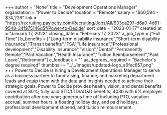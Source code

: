 +++
author = "None"
title = "Development Operations Manager"
organization = "Power to Decide"
location = "Remote"
salary = "$60,594 - $74,228"
link = "https://recruiting.paylocity.com/Recruiting/Jobs/All/633ca297-d6a0-4d61-9548-34f975146d5f/Power-to-Decide"
sort_date = "2023-01-17"
created_at = "January 17, 2023"
closing_date = "February 17, 2023"
a_job_type = ["Full Time"]
b_benefits = ["Long-term disability insurance","Short-term disability insurance","Transit benefits","FSA","Life insurance","Professional development","Disability insurance","Vision","Dental","Permanently Remote","Paid Vacation","Health Insurance","Tuition Reimbursement","Paid Leave","Retirement"]
c_feedback = ""
aa_degrees_required = "Bachelor's degree required"
thumbnail = "../../images/updated-logo_a6fec657.png"
+++
Power to Decide is hiring a Development Operations Manager to serve as a business partner to fundraising, finance, and marketing department leads and equip them with the data and insights needed to achieve their strategic goals. Power to Decide provides health, vision, and dental benefits covered at 80%; fully paid STD/LTD/AD&D benefits; 403b with 6% employer contribution after one year; generous time off including PTO, vacation accrual, summer hours, a floating holiday day, and paid holidays; professional development stipend, and tuition reimbursement.